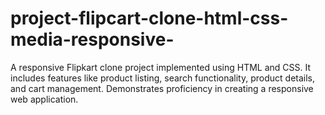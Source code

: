 # project-flipcart-clone-html-css-media-responsive-
A responsive Flipkart clone project implemented using HTML and CSS. It includes features like product listing, search functionality, product details, and cart management. Demonstrates proficiency in creating a responsive web application.
